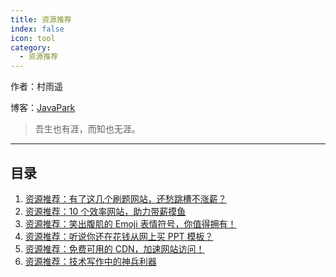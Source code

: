 ```yaml
---
title: 资源推荐
index: false
icon: tool
category:
  - 资源推荐
---
```

作者：村雨遥

博客：[JavaPark](https://cunyu1943.github.io/JavaPark)

>   吾生也有涯，而知也无涯。
---
## 目录
1. [资源推荐：有了这几个刷题网站，还愁跳槽不涨薪？](2022-04-15-interview-website.md)
2. [资源推荐：10 个效率网站，助力带薪摸鱼](2022-04-16-useful-website.md)
3. [资源推荐：笑出腹肌的 Emoji 表情符号，你值得拥有！](2022-04-17-emoji.md)
4. [资源推荐：听说你还在花钱从网上买 PPT 模板？](2022-04-18-ppt-template.md)
5. [资源推荐：免费可用的 CDN，加速网站访问！](2022-04-19-cdn-resource.md)
6. [资源推荐：技术写作中的神兵利器](2022-04-20-write-tools.md)